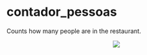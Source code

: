 # contador_pessoas

Counts how many people are in the restaurant.

<p align="center">
    <img src="https://user-images.githubusercontent.com/44736064/67013734-f6219700-f0c9-11e9-8f0b-4dd13a9d22a1.gif">
</p>